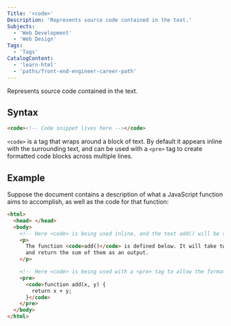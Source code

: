 ```yaml
---
Title: '<code>'
Description: 'Represents source code contained in the text.'
Subjects:
  - 'Web Development'
  - 'Web Design'
Tags:
  - 'Tags'
CatalogContent:
  - 'learn-html'
  - 'paths/front-end-engineer-career-path'
---
```


Represents source code contained in the text.

## Syntax

```html
<code><!-- Code snippet lives here --></code>
```

`<code>` is a tag that wraps around a block of text. By default it appears inline with the surrounding text, and can be used with a `<pre>` tag to create formatted code blocks across multiple lines.

## Example

Suppose the document contains a description of what a JavaScript function aims to accomplish, as well as the code for that function:

```html
<html>
  <head> </head>
  <body>
    <!-- Here <code> is being used inline, and the text add() will be shown in a monospace font -->
    <p>
      The function <code>add()</code> is defined below. It will take two inputs,
      and return the sum of them as an output.
    </p>

    <!-- Here <code> is being used with a <pre> tag to allow the formatted code to span multiple lines -->
    <pre>
      <code>function add(x, y) {
        return x + y;
      }</code>
    </pre>
  </body>
</html>
```
